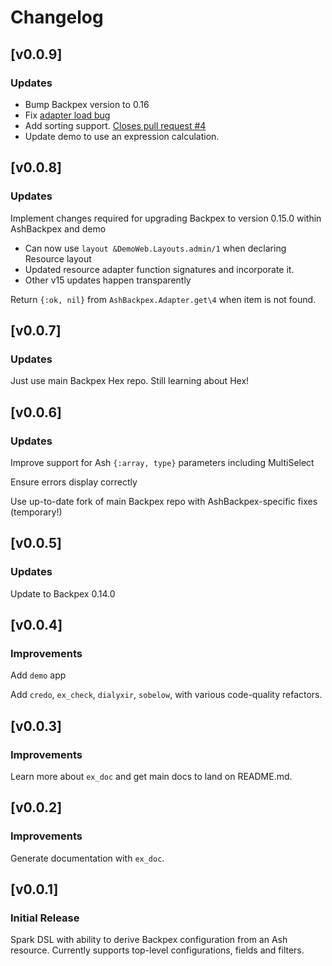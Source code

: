 # Changelog

<!-- changelog -->

## [v0.0.9]

### Updates

- Bump Backpex version to 0.16
- Fix [adapter load bug](https://github.com/enoonan/ash_backpex/issues/6)
- Add sorting support. [Closes pull request #4](https://github.com/enoonan/ash_backpex/pull/4/files)
- Update demo to use an expression calculation.

## [v0.0.8]

### Updates

Implement changes required for upgrading Backpex to version 0.15.0 within AshBackpex and demo

- Can now use `layout &DemoWeb.Layouts.admin/1` when declaring Resource layout
- Updated resource adapter function signatures and incorporate it.
- Other v15 updates happen transparently

Return `{:ok, nil}` from `AshBackpex.Adapter.get\4` when item is not found.

## [v0.0.7]

### Updates

Just use main Backpex Hex repo. Still learning about Hex!

## [v0.0.6]

### Updates

Improve support for Ash `{:array, type}` parameters including MultiSelect

Ensure errors display correctly

Use up-to-date fork of main Backpex repo with AshBackpex-specific fixes (temporary!)

## [v0.0.5]

### Updates

Update to Backpex 0.14.0

## [v0.0.4]

### Improvements

Add `demo` app

Add `credo`, `ex_check`, `dialyxir`, `sobelow`, with various code-quality refactors.

## [v0.0.3]

### Improvements

Learn more about `ex_doc` and get main docs to land on README.md.

## [v0.0.2]

### Improvements

Generate documentation with `ex_doc`.

## [v0.0.1]

### Initial Release

Spark DSL with ability to derive Backpex configuration from an Ash resource. Currently supports top-level configurations, fields and filters.
